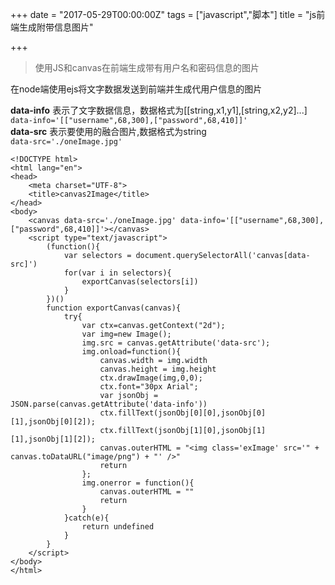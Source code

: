 +++
date = "2017-05-29T00:00:00Z"
tags = ["javascript","脚本"]
title = "js前端生成附带信息图片"

+++

> 使用JS和canvas在前端生成带有用户名和密码信息的图片<!--more-->

在node端使用ejs将文字数据发送到前端并生成代用户信息的图片  

**data-info** 表示了文字数据信息，数据格式为[[string,x1,y1],[string,x2,y2]...]   
`data-info='[["username",68,300],["password",68,410]]'`  
**data-src** 表示要使用的融合图片,数据格式为string  
`data-src='./oneImage.jpg'`
```
<!DOCTYPE html>
<html lang="en">
<head>
	<meta charset="UTF-8">
	<title>canvas2Image</title>
</head>
<body>
	<canvas data-src='./oneImage.jpg' data-info='[["username",68,300],["password",68,410]]'></canvas>
	<script type="text/javascript">
		(function(){
			var selectors = document.querySelectorAll('canvas[data-src]')
			for(var i in selectors){
				exportCanvas(selectors[i])
			}
		})()
		function exportCanvas(canvas){
			try{
				var ctx=canvas.getContext("2d");
				var img=new Image();
				img.src = canvas.getAttribute('data-src');
				img.onload=function(){
					canvas.width = img.width
					canvas.height = img.height
					ctx.drawImage(img,0,0);
					ctx.font="30px Arial";
					var jsonObj = JSON.parse(canvas.getAttribute('data-info'))
					ctx.fillText(jsonObj[0][0],jsonObj[0][1],jsonObj[0][2]);
					ctx.fillText(jsonObj[1][0],jsonObj[1][1],jsonObj[1][2]);
					canvas.outerHTML = "<img class='exImage' src='" + canvas.toDataURL("image/png") + "' />"
					return
				}; 
				img.onerror = function(){
					canvas.outerHTML = ""
					return
				}	
			}catch(e){
				return undefined
			}
		}
	</script>
</body>
</html>
```